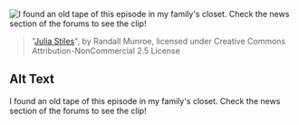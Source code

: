 ![I found an old tape of this episode in my family's closet.  Check the news section of the forums to see the clip!](https://imgs.xkcd.com/comics/julia_stiles.jpg)
> "[Julia Stiles](https://xkcd.com/130/)", by Randall Munroe, licensed under Creative Commons Attribution-NonCommercial 2.5 License

## Alt Text
I found an old tape of this episode in my family's closet.  Check the news section of the forums to see the clip!
